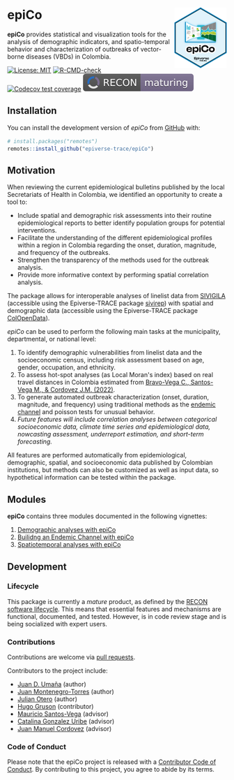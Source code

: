 
<!-- README.md is generated from README.Rmd. Please edit that file -->

# epiCo <img src="man/figures/logo.svg" align="right" width="120"/>

**epiCo** provides statistical and visualization tools for the analysis of demographic indicators, and spatio-temporal behavior and characterization of outbreaks of vector-borne diseases (VBDs) in Colombia. 

<!-- badges: start -->
[![License:
MIT](https://img.shields.io/badge/License-MIT-yellow.svg)](https://opensource.org/licenses/MIT)
[![R-CMD-check](https://github.com/epiverse-trace/epico/actions/workflows/R-CMD-check.yaml/badge.svg)](https://github.com/epiverse-trace/epico/actions/workflows/R-CMD-check.yaml)
[![Codecov test
coverage](https://codecov.io/gh/epiverse-trace/epico/branch/main/graph/badge.svg)](https://app.codecov.io/gh/epiverse-trace/epico?branch=main)
[![lifecycle-maturing](https://raw.githubusercontent.com/reconverse/reconverse.github.io/master/images/badge-maturing.svg)](https://www.reconverse.org/lifecycle.html#experimental)
<!-- badges: end -->

## Installation

You can install the development version of *epiCo* from
[GitHub](https://github.com/) with:

``` r
# install.packages("remotes")
remotes::install_github("epiverse-trace/epiCo")
```

## Motivation

When reviewing the current epidemiological bulletins published by the local Secretariats of Health in Colombia, we identified an opportunity to create a tool to:
- Include spatial and demographic risk assessments into their routine epidemiological reports to better identify population groups for potential interventions.
- Facilitate the understanding of the different epidemiological profiles within a region in Colombia regarding the onset, duration, magnitude, and frequency of the outbreaks.
- Strengthen the transparency of the methods used for the outbreak analysis.
- Provide more informative context by performing spatial correlation analysis.

The package allows for interoperable analyses of linelist data from
[SIVIGILA](https://www.ins.gov.co/Direcciones/Vigilancia/Paginas/SIVIGILA.aspx) (accessible using the Epiverse-TRACE package [sivirep](https://github.com/epiverse-trace/sivirep)) with spatial and demographic data (accessible using the Epiverse-TRACE package [ColOpenData]()). 

*epiCo* can be used to perform the following main tasks at the municipality, departmental, or national level:

1) To identify demographic vulnerabilities from linelist data and the socioeconomic census, including risk assessment based on age, gender, occupation, and ethnicity.
2) To assess hot-spot analyses (as Local Moran's index) based on real travel distances in Colombia estimated from [Bravo-Vega C., Santos-Vega M., & Cordovez J.M. (2022)](https://doi.org/10.1371/journal.pntd.0011117).
3) To generate automated outbreak characterization (onset, duration, magnitude, and frequency) using traditional methods as the [endemic channel](https://iris.paho.org/handle/10665.2/8562) and poisson tests for unusual behavior.
5) *Future features will include correlation analyses between categorical socioeconomic data, climate time series and epidemiological data, nowcasting assessment, underreport estimation, and short-term forecasting.*

All features are performed automatically from epidemiological, demographic, spatial, and socioeconomic data published by Colombian institutions, but methods can also be customized as well as input data, so hypothetical information can be tested within the package.

## Modules

**epiCo** contains three modules documented in the following vignettes:

1. [Demographic analyses with epiCo](https://epiverse-trace.github.io/epiCo/articles/demographic_vignette.html)
2. [Builidng an Endemic Channel with epiCo](https://epiverse-trace.github.io/epiCo/articles/endemic_channel.html)
3. [Spatiotemporal analyses with epiCo](https://epiverse-trace.github.io/epiCo/articles/spatiotemporal_vignette.html)

## Development

### Lifecycle

This package is currently a *mature* product, as defined by the [RECON software
lifecycle](https://www.reconverse.org/lifecycle.html). This means that
essential features and mechanisms are functional, documented, and tested.
However, is in code review stage and is being socialized with expert users.

### Contributions

Contributions are welcome via [pull
requests](https://github.com/epiverse-trace/epiCo/pulls).

Contributors to the project include:

  - [Juan D. Umaña](https://github.com/juan-umana) (author)
  - [Juan Montenegro-Torres](https://github.com/Juanmontenegro99) (author)
  - [Julian Otero](https://github.com/jd-otero) (author)
  - [Hugo Gruson](https://github.com/Bisaloo) (contributor)
  - [Mauricio Santos-Vega](https://github.com/mauricio110785) (advisor)
  - [Catalina Gonzalez Uribe](cgonzalez@uniandes.edu.co) (advisor)
  - [Juan Manuel Cordovez](jucordov@uniandes.edu.co) (advisor)

### Code of Conduct

Please note that the epiCo project is released with a [Contributor
Code of
Conduct](https://contributor-covenant.org/version/2/0/CODE_OF_CONDUCT.html).
By contributing to this project, you agree to abide by its terms.
